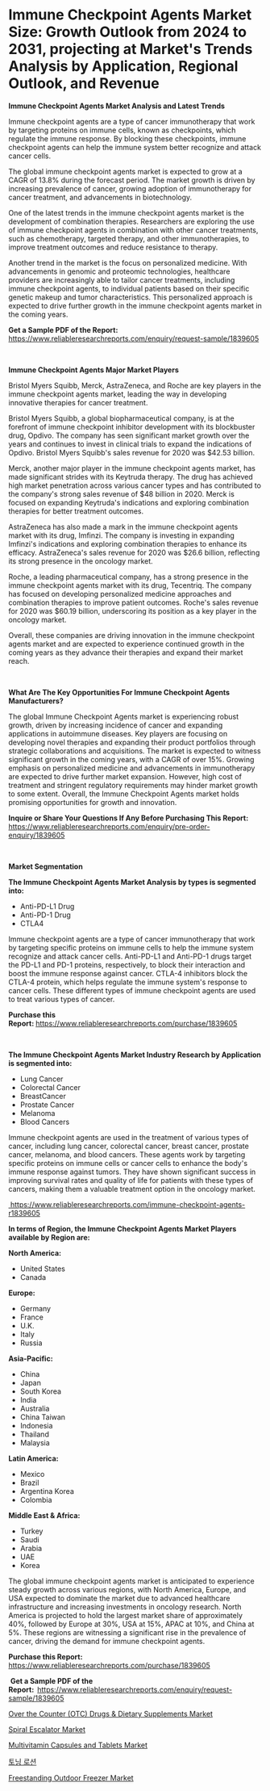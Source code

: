 <p><h1>Immune Checkpoint Agents Market Size: Growth Outlook from 2024 to 2031, projecting at Market's Trends Analysis by Application, Regional Outlook, and Revenue</h1></p><p><strong>Immune Checkpoint Agents Market Analysis and Latest Trends</strong></p>
<p><p>Immune checkpoint agents are a type of cancer immunotherapy that work by targeting proteins on immune cells, known as checkpoints, which regulate the immune response. By blocking these checkpoints, immune checkpoint agents can help the immune system better recognize and attack cancer cells.</p><p>The global immune checkpoint agents market is expected to grow at a CAGR of 13.8% during the forecast period. The market growth is driven by increasing prevalence of cancer, growing adoption of immunotherapy for cancer treatment, and advancements in biotechnology.</p><p>One of the latest trends in the immune checkpoint agents market is the development of combination therapies. Researchers are exploring the use of immune checkpoint agents in combination with other cancer treatments, such as chemotherapy, targeted therapy, and other immunotherapies, to improve treatment outcomes and reduce resistance to therapy.</p><p>Another trend in the market is the focus on personalized medicine. With advancements in genomic and proteomic technologies, healthcare providers are increasingly able to tailor cancer treatments, including immune checkpoint agents, to individual patients based on their specific genetic makeup and tumor characteristics. This personalized approach is expected to drive further growth in the immune checkpoint agents market in the coming years.</p></p>
<p><strong>Get a Sample PDF of the Report:&nbsp;</strong> <a href="https://www.reliableresearchreports.com/enquiry/request-sample/1839605">https://www.reliableresearchreports.com/enquiry/request-sample/1839605</a></p>
<p>&nbsp;</p>
<p><strong>Immune Checkpoint Agents Major Market Players</strong></p>
<p><p>Bristol Myers Squibb, Merck, AstraZeneca, and Roche are key players in the immune checkpoint agents market, leading the way in developing innovative therapies for cancer treatment. </p><p>Bristol Myers Squibb, a global biopharmaceutical company, is at the forefront of immune checkpoint inhibitor development with its blockbuster drug, Opdivo. The company has seen significant market growth over the years and continues to invest in clinical trials to expand the indications of Opdivo. Bristol Myers Squibb's sales revenue for 2020 was $42.53 billion.</p><p>Merck, another major player in the immune checkpoint agents market, has made significant strides with its Keytruda therapy. The drug has achieved high market penetration across various cancer types and has contributed to the company's strong sales revenue of $48 billion in 2020. Merck is focused on expanding Keytruda's indications and exploring combination therapies for better treatment outcomes.</p><p>AstraZeneca has also made a mark in the immune checkpoint agents market with its drug, Imfinzi. The company is investing in expanding Imfinzi's indications and exploring combination therapies to enhance its efficacy. AstraZeneca's sales revenue for 2020 was $26.6 billion, reflecting its strong presence in the oncology market.</p><p>Roche, a leading pharmaceutical company, has a strong presence in the immune checkpoint agents market with its drug, Tecentriq. The company has focused on developing personalized medicine approaches and combination therapies to improve patient outcomes. Roche's sales revenue for 2020 was $60.19 billion, underscoring its position as a key player in the oncology market.</p><p>Overall, these companies are driving innovation in the immune checkpoint agents market and are expected to experience continued growth in the coming years as they advance their therapies and expand their market reach.</p></p>
<p>&nbsp;</p>
<p><strong>What Are The Key Opportunities For Immune Checkpoint Agents Manufacturers?</strong></p>
<p><p>The global Immune Checkpoint Agents market is experiencing robust growth, driven by increasing incidence of cancer and expanding applications in autoimmune diseases. Key players are focusing on developing novel therapies and expanding their product portfolios through strategic collaborations and acquisitions. The market is expected to witness significant growth in the coming years, with a CAGR of over 15%. Growing emphasis on personalized medicine and advancements in immunotherapy are expected to drive further market expansion. However, high cost of treatment and stringent regulatory requirements may hinder market growth to some extent. Overall, the Immune Checkpoint Agents market holds promising opportunities for growth and innovation.</p></p>
<p><strong>Inquire or Share Your Questions If Any Before Purchasing This Report:</strong> <a href="https://www.reliableresearchreports.com/enquiry/pre-order-enquiry/1839605">https://www.reliableresearchreports.com/enquiry/pre-order-enquiry/1839605</a></p>
<p>&nbsp;</p>
<p><strong>Market Segmentation</strong></p>
<p><strong>The Immune Checkpoint Agents Market Analysis by types is segmented into:</strong></p>
<p><ul><li>Anti-PD-L1 Drug</li><li>Anti-PD-1 Drug</li><li>CTLA4</li></ul></p>
<p><p>Immune checkpoint agents are a type of cancer immunotherapy that work by targeting specific proteins on immune cells to help the immune system recognize and attack cancer cells. Anti-PD-L1 and Anti-PD-1 drugs target the PD-L1 and PD-1 proteins, respectively, to block their interaction and boost the immune response against cancer. CTLA-4 inhibitors block the CTLA-4 protein, which helps regulate the immune system's response to cancer cells. These different types of immune checkpoint agents are used to treat various types of cancer.</p></p>
<p><strong>Purchase this Report:&nbsp;</strong><a href="https://www.reliableresearchreports.com/purchase/1839605">https://www.reliableresearchreports.com/purchase/1839605</a></p>
<p>&nbsp;</p>
<p><strong>The Immune Checkpoint Agents Market Industry Research by Application is segmented into:</strong></p>
<p><ul><li>Lung Cancer</li><li>Colorectal Cancer</li><li>BreastCancer</li><li>Prostate Cancer</li><li>Melanoma</li><li>Blood Cancers</li></ul></p>
<p><p>Immune checkpoint agents are used in the treatment of various types of cancer, including lung cancer, colorectal cancer, breast cancer, prostate cancer, melanoma, and blood cancers. These agents work by targeting specific proteins on immune cells or cancer cells to enhance the body's immune response against tumors. They have shown significant success in improving survival rates and quality of life for patients with these types of cancers, making them a valuable treatment option in the oncology market.</p></p>
<p><a href="https://www.reliableresearchreports.com/immune-checkpoint-agents-r1839605">&nbsp;https://www.reliableresearchreports.com/immune-checkpoint-agents-r1839605</a></p>
<p><strong>In terms of Region, the Immune Checkpoint Agents Market Players available by Region are:</strong></p>
<p>
    <p> <strong> North America: </strong>
        <ul>
            <li>United States</li>
            <li>Canada</li>
        </ul>
        </p> 
    <p> <strong> Europe: </strong>
        <ul>
            <li>Germany</li>
            <li>France</li>
            <li>U.K.</li>
            <li>Italy</li>
            <li>Russia</li>
        </ul>
        </p> 
    <p> <strong> Asia-Pacific: </strong>
        <ul>
            <li>China</li>
            <li>Japan</li>
            <li>South Korea</li>
            <li>India</li>
            <li>Australia</li>
            <li>China Taiwan</li>
            <li>Indonesia</li>
            <li>Thailand</li>
            <li>Malaysia</li>
        </ul>
        </p> 
    <p> <strong> Latin America: </strong>
        <ul>
            <li>Mexico</li>
            <li>Brazil</li>
            <li>Argentina Korea</li>
            <li>Colombia</li>
        </ul>
        </p> 
    <p> <strong> Middle East & Africa: </strong>
        <ul>
            <li>Turkey</li>
            <li>Saudi</li>
            <li>Arabia</li>
            <li>UAE</li>
            <li>Korea</li>
        </ul>
    </p>
    </p>
<p><p>The global immune checkpoint agents market is anticipated to experience steady growth across various regions, with North America, Europe, and USA expected to dominate the market due to advanced healthcare infrastructure and increasing investments in oncology research. North America is projected to hold the largest market share of approximately 40%, followed by Europe at 30%, USA at 15%, APAC at 10%, and China at 5%. These regions are witnessing a significant rise in the prevalence of cancer, driving the demand for immune checkpoint agents.</p></p>
<p><strong>Purchase this Report: </strong><a href="https://www.reliableresearchreports.com/purchase/1839605">https://www.reliableresearchreports.com/purchase/1839605</a></p>
<p>&nbsp;<strong>Get a Sample PDF of the Report:&nbsp;&nbsp;</strong><a href="https://www.reliableresearchreports.com/enquiry/request-sample/1839605">https://www.reliableresearchreports.com/enquiry/request-sample/1839605</a></p>
<p><strong></strong></p>
<p><p><a href="https://github.com/CliffMedina6/Market-Research-Report-List-6/blob/main/over-the-counter-otc-drugs-dietary-supplements-market.md">Over the Counter (OTC) Drugs & Dietary Supplements Market</a></p><p><a href="https://medium.com/@brisistensen57567/spiral-escalator-market-a-global-and-regional-analysis-focus-on-region-country-level-analysis-5700b21a4fb3">Spiral Escalator Market</a></p><p><a href="https://github.com/arabintang013/Market-Research-Report-List-1/blob/main/multivitamin-capsules-and-tablets-market.md">Multivitamin Capsules and Tablets Market</a></p><p><a href="https://medium.com/@puputzim_20688/%ED%86%A0%EB%8B%9D%EB%A1%9C%EC%85%98-%EC%8B%9C%EC%9E%A5-%EA%B8%80%EB%A1%9C%EB%B2%8C-%EB%B0%8F-%EC%A7%80%EC%97%AD-%EB%B6%84%EC%84%9D-%EC%B5%9C%EC%A2%85-%EC%82%AC%EC%9A%A9%EC%9E%90-%EC%A0%9C%ED%92%88-%EB%B0%8F-%EC%A7%80%EC%97%AD%EC%97%90-%EC%B4%88%EC%A0%90%EC%9D%84-%EB%A7%9E%EC%B6%98-%EB%B6%84%EC%84%9D-%EB%B0%8F-%EC%98%88%EC%B8%A1-2024-2031-3036e5a97d50">토닝 로션</a></p><p><a href="https://www.linkedin.com/pulse/freestanding-outdoor-freezer-market-trends-detailed-study-ml34c?trackingId=6dbjayuuTqipLaHGrNZiwQ%3D%3D">Freestanding Outdoor Freezer Market</a></p></p>